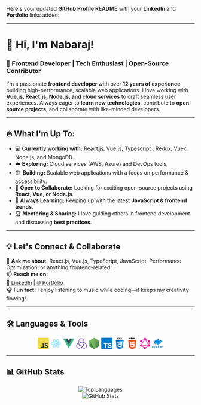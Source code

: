 Here's your updated **GitHub Profile README** with your **LinkedIn** and **Portfolio** links added:

---

# 👋 Hi, I'm Nabaraj!  

### 🚀 Frontend Developer | Tech Enthusiast | Open-Source Contributor  

I'm a passionate **frontend developer** with over **12 years of experience** building high-performance, scalable web applications. I love working with **Vue.js, React.js, Node.js, and cloud services** to craft seamless user experiences. Always eager to **learn new technologies**, contribute to **open-source projects**, and collaborate with like-minded developers.  

---

## 🔥 What I'm Up To:  

- 💻 **Currently working with:** React.js, Vue.js, Typescript , Redux, Vuex, Node.js, and MongoDB.  
- ☁️ **Exploring:** Cloud services (AWS, Azure) and DevOps tools.  
- 🏗️ **Building:** Scalable web applications with a focus on performance & accessibility.  
- 🤝 **Open to Collaborate:** Looking for exciting open-source projects using **React, Vue, or Node.js**.  
- 📖 **Always Learning:** Keeping up with the latest **JavaScript & frontend trends**.  
- 🏆 **Mentoring & Sharing:** I love guiding others in frontend development and discussing **best practices**.  

---

## 💡 Let's Connect & Collaborate  

💬 **Ask me about:** React.js, Vue.js, TypeScript, JavaScript, Performance Optimization, or anything frontend-related!  
📫 **Reach me on:**  
[🔗 LinkedIn](https://www.linkedin.com/in/nabarajsaha) | [🌐 Portfolio](https://nabarajwebdev.vercel.app/)  
🎧 **Fun fact:** I enjoy listening to music while coding—it keeps my creativity flowing!  

---

## 🛠️ Languages & Tools  

<p align="center">
  <img height="30" src="https://raw.githubusercontent.com/github/explore/main/topics/javascript/javascript.png">
  <img height="30" src="https://raw.githubusercontent.com/github/explore/main/topics/react/react.png">
  <img height="30" src="https://raw.githubusercontent.com/github/explore/main/topics/vue/vue.png">
  <img height="30" src="https://raw.githubusercontent.com/github/explore/main/topics/redux/redux.png">
  <img height="30" src="https://raw.githubusercontent.com/github/explore/main/topics/nodejs/nodejs.png">
  <img height="30" src="https://raw.githubusercontent.com/github/explore/main/topics/typescript/typescript.png">
  <img height="30" src="https://raw.githubusercontent.com/github/explore/main/topics/css/css.png">
  <img height="30" src="https://raw.githubusercontent.com/github/explore/main/topics/html/html.png">
  <img height="30" src="https://raw.githubusercontent.com/github/explore/main/topics/graphql/graphql.png">
  <img height="30" src="https://raw.githubusercontent.com/github/explore/main/topics/docker/docker.png">
</p>  

---

## 📊 GitHub Stats  

<p align="center">
  <img src="https://github-readme-stats.vercel.app/api/top-langs/?username=nabaraj&layout=compact&theme=radical" alt="Top Languages" />
  <br />
  <img src="https://github-readme-stats.vercel.app/api?username=nabaraj&show_icons=true&theme=radical" alt="GitHub Stats" />
</p>  
